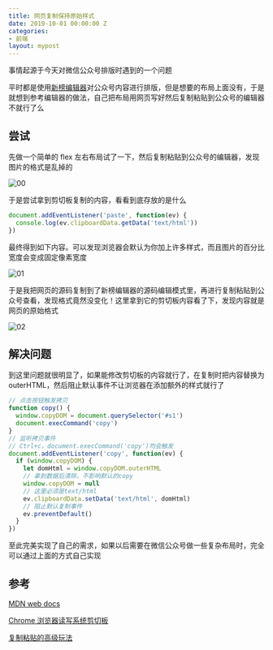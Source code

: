 ```yaml
---
title: 网页复制保持原始样式
date: 2019-10-01 00:00:00 Z
categories:
- 前端
layout: mypost
---
```


事情起源于今天对微信公众号排版时遇到的一个问题

平时都是使用[新榜编辑器](https://edit.newrank.cn)对公众号内容进行排版，但是想要的布局上面没有，于是就想到参考编辑器的做法，自己把布局用网页写好然后复制粘贴到公众号的编辑器不就行了么

## 尝试

先做一个简单的 flex 左右布局试了一下，然后复制粘贴到公众号的编辑器，发现图片的格式是乱掉的

![00](00.png)

于是尝试拿到剪切板复制的内容，看看到底存放的是什么

```js
document.addEventListener('paste', function(ev) {
  console.log(ev.clipboardData.getData('text/html'))
})
```

最终得到如下内容。可以发现浏览器会默认为你加上许多样式，而且图片的百分比宽度会变成固定像素宽度

![01](01.png)

于是我把网页的源码复制到了新榜编辑器的源码编辑模式里，再进行复制粘贴到公众号查看，发现格式竟然没变化！这里拿到它的剪切板内容看了下，发现内容就是网页的原始格式

![02](02.png)

## 解决问题

到这里问题就很明显了，如果能修改剪切板的内容就行了，在复制时把内容替换为 outerHTML，然后阻止默认事件不让浏览器在添加额外的样式就行了

```js
// 点击按钮触发拷贝
function copy() {
  window.copyDOM = document.querySelector('#s1')
  document.execCommand('copy')
}
// 监听拷贝事件
// Ctrl+c，document.execCommand('copy')均会触发
document.addEventListener('copy', function(ev) {
  if (window.copyDOM) {
    let domHtml = window.copyDOM.outerHTML
    // 拿到数据后清除，不影响默认的copy
    window.copyDOM = null
    // 这里必须是text/html
    ev.clipboardData.setData('text/html', domHtml)
    // 阻止默认复制事件
    ev.preventDefault()
  }
})
```

至此完美实现了自己的需求，如果以后需要在微信公众号做一些复杂布局时，完全可以通过上面的方式自己实现

## 参考

[MDN web docs](https://developer.mozilla.org/zh-CN/docs/Web/Events/copy)

[Chrome 浏览器读写系统剪切板](https://www.cnblogs.com/fangsmile/p/8028940.html)

[复制粘贴的高级玩法](http://www.alloyteam.com/2015/04/how-to-paste-zhuangbility/)
